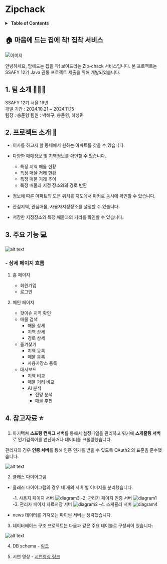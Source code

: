 <!--

**Here are some ideas to get you started:**

🙋‍♀️ A short introduction - what is your organization all about?
🌈 Contribution guidelines - how can the community get involved?
👩‍💻 Useful resources - where can the community find your docs? Is there anything else the community should know?
🍿 Fun facts - what does your team eat for breakfast?
🧙 Remember, you can do mighty things with the power of [Markdown](https://docs.github.com/github/writing-on-github/getting-started-with-writing-and-formatting-on-github/basic-writing-and-formatting-syntax)
-->


# Zipchack

<details>
  <summary><strong>&nbsp;Table of Contents</strong></summary>

&nbsp;  
[1. 팀 소개](#1-팀-소개-  )<br/>
[2. 프로젝트 소개](#2-프로젝트-소개- )<br/>
[3. 주요 기능](#3-주요-기능-)<br/>
[4. 참고자료](#4-참고자료-)<br/>

</details>

## 🏠 마음에 드는 집에 착! 집착 서비스 

![이미지](sample-1.gif)

안녕하세요, 맘에드는 집을 착! 보여드리는 Zip-chack 서비스입니다.
본 프로젝트는 SSAFY 12기 Java 관통 프로젝트 제출을 위해 개발되었습니다.


## 1. 팀 소개 👨‍👦‍👦 

SSAFY 12기 서울 19반 <br>
개발 기간 : 2024.10.21 ~ 2024.11.15 <br>
팀장 : 송준형
팀원 : 박해구, 송준형, 하성민

## 2. 프로젝트 소개 💒 

- 이사를 하고자 할 동네에서 원하는 아파트를 찾을 수 있습니다.
- 다양한 매매정보 및 지역정보를 확인할 수 있습니다. 
    - 특정 지역 매물 현황
    - 특정 매물 거래 현황
    - 특정 매물 거래 추이
    - 특정 매물과 지정 장소와의 경로 반환

- 정보에 따른 아파트의 모든 위치를 지도에서 마커로 동시에 확인할 수 있습니다.
- 관심지역, 관심매물, 사용자지정장소를 설정할 수 있습니다.
- 저장한 지정장소와 특정 매물과의 거리를 확인할 수 있습니다.

## 3. 주요 기능 💻

![alt text](sample2.gif)

### - 상세 페이지 흐름 
1. 홈 페이지
    - 회원가입
    - 로그인

2. 메인 페이지 
    - 핫이슈 지역 확인
    - 매물 검색
        - 매물 상세
        - 지역 상세
        - 경로 상세
    - 즐겨찾기
        - 지역 등록
        - 매물 등록
        - 사용자장소 등록
    - 대시보드
        - 지역 비교
        - 매물 거리 비교
        - AI 분석 
            - 전망 분석
            - 매물 추천

## 4. 참고자료 ⭐

1. 아키텍쳐
**스프링 컨피그 서버**를 통해서 설정파일을 관리하고
워커에 **스케줄링 서버**로 인기검색어를 연산하거나 데이터를 크롤링했습니다.  


관리자의 경우 **인증 서버**를 통해 인증 인가를 받을 수 있도록 OAuth2 의 표준을 준수했습니다.

![alt text](image.png)

2. 클래스 다이어그램
- 클래스 다이어그램의 경우 네 개의 서버 별 이미지를 분리했습니다.

    -1. 사용자 페이지 서버
![diagram3](class-diagram/zipchack-api.png)
    -2.  관리자 페이지 인증 서버
![diagram1](class-diagram/zipchack-admin-auth.png)
    -3. 관리자 페이지 자료저장 서버
![diagram2](class-diagram/zipchack-admin-resource.png)
    -4. 스케쥴러 서버
![diagram4](class-diagram/zipchack-scheduler.png)

- news 데이터를 가져오는 파이썬 서버는 생략했습니다.

3. 데이터베이스 구조
프로젝트는 다음과 같은 주요 테이블로 구성되어 있습니다:

![alt text](image-1.png)

4. DB schema - [링크](zipchack-ssafyhome-schema.sql)

5. 시연 영상 - [시연영상 링크](https://youtu.be/boLV34j1OJk)

